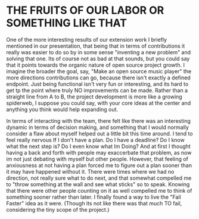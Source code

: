 # THE FRUITS OF OUR LABOR OR SOMETHING LIKE THAT
One of the more interesting results of our extension work I briefly mentioned in our presentation, that being that in terms of contributions it really was easier to do so by in some sense "inventing a new problem" and solving that one.  Its of course not as bad at that sounds, but you could say that it points towards the organic nature of open source project growth.  I imagine the broader the goal, say, "Make an open source music player" the more directions contributions can go, because there isn't exactly a defined endpoint.  Just being functional isn't very fun or interesting, and its hard to get tp the point where truly NO improvements can be made.  Rather than a straight line from A to B, the project development is more like a growing spiderweb, I suppose you could say, with your core ideas at the center and anything you think would help expanding out.

In terms of interacting with the team, there felt like there was an interesting dynamic in terms of decision making, and something that I would normally consider a flaw about myself helped out a little bit this time around.  I tend to feel really nervous If I don't have a plan.  Do I have a deadline?  Do I know what the next step is? Do I even know what Im Doing?  And at first I thought having a back and forth with people may exaccerbate that problem, as now im not just debating with myself but other people.  However, that feeling of anxiousness at not having a plan forced me to figure out a plan sooner than it may have happened without it.  There were times where we had no direction, not really sure what to do next, and that somewhat compelled me to "throw something at the wall and see what sticks" so to speak.  Knowing that there were other people counting on it as well compelled me to think of something sooner rather than later.  I finally found a way to live the "Fail Faster" idea as it were.  (Though its not like there was that much TO fail, considering the tiny scope of the project.)
